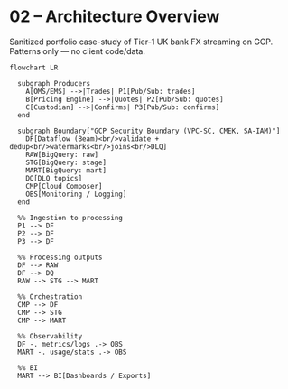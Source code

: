 # 02 – Architecture Overview

Sanitized portfolio case-study of Tier-1 UK bank FX streaming on GCP.  
Patterns only — no client code/data.

```mermaid
flowchart LR

  subgraph Producers
    A[OMS/EMS] -->|Trades| P1[Pub/Sub: trades]
    B[Pricing Engine] -->|Quotes| P2[Pub/Sub: quotes]
    C[Custodian] -->|Confirms| P3[Pub/Sub: confirms]
  end

  subgraph Boundary["GCP Security Boundary (VPC-SC, CMEK, SA-IAM)"]
    DF[Dataflow (Beam)<br/>validate + dedup<br/>watermarks<br/>joins<br/>DLQ]
    RAW[BigQuery: raw]
    STG[BigQuery: stage]
    MART[BigQuery: mart]
    DQ[DLQ topics]
    CMP[Cloud Composer]
    OBS[Monitoring / Logging]
  end

  %% Ingestion to processing
  P1 --> DF
  P2 --> DF
  P3 --> DF

  %% Processing outputs
  DF --> RAW
  DF --> DQ
  RAW --> STG --> MART

  %% Orchestration
  CMP --> DF
  CMP --> STG
  CMP --> MART

  %% Observability
  DF -. metrics/logs .-> OBS
  MART -. usage/stats .-> OBS

  %% BI
  MART --> BI[Dashboards / Exports]
